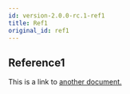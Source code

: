 ```yaml
---
id: version-2.0.0-rc.1-ref1
title: Ref1
original_id: ref1
---
```


## Reference1
This is a link to [another document.](intro/mission.md)  
